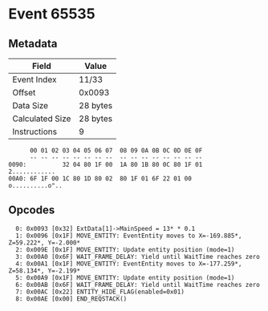 # Event 65535

## Metadata

| Field           | Value    |
|-----------------|----------|
| Event Index     | 11/33    |
| Offset          | 0x0093   |
| Data Size       | 28 bytes |
| Calculated Size | 28 bytes |
| Instructions    | 9        |

```
      00 01 02 03 04 05 06 07  08 09 0A 0B 0C 0D 0E 0F
      -- -- -- -- -- -- -- --  -- -- -- -- -- -- -- --
0090:          32 04 80 1F 00  1A 80 1B 80 0C 80 1F 01     2............
00A0: 6F 1F 00 1C 80 1D 80 02  80 1F 01 6F 22 01 00     o..........o".. 
```

## Opcodes

```
  0: 0x0093 [0x32] ExtData[1]->MainSpeed = 13* * 0.1
  1: 0x0096 [0x1F] MOVE_ENTITY: EventEntity moves to X=-169.885*, Z=59.222*, Y=-2.000*
  2: 0x009E [0x1F] MOVE_ENTITY: Update entity position (mode=1)
  3: 0x00A0 [0x6F] WAIT_FRAME_DELAY: Yield until WaitTime reaches zero
  4: 0x00A1 [0x1F] MOVE_ENTITY: EventEntity moves to X=-177.259*, Z=58.134*, Y=-2.199*
  5: 0x00A9 [0x1F] MOVE_ENTITY: Update entity position (mode=1)
  6: 0x00AB [0x6F] WAIT_FRAME_DELAY: Yield until WaitTime reaches zero
  7: 0x00AC [0x22] ENTITY_HIDE_FLAG(enabled=0x01)
  8: 0x00AE [0x00] END_REQSTACK()
```
